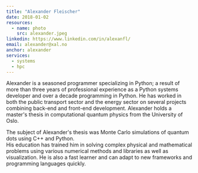 ```yaml
---
title: "Alexander Fleischer"
date: 2018-01-02
resources:
  - name: photo
    src: alexander.jpeg
linkedin: https://www.linkedin.com/in/alexanfl/
email: alexander@xal.no
anchor: alexander
services:
  - systems
  - hpc
---
```


Alexander is a seasoned programmer specializing in Python;
a result of more than three years of professional experience as a Python 
systems developer and over a decade programming in Python.
He has worked in both the public transport sector and the energy sector
on several projects combining back-end and front-end development.
Alexander holds a master's thesis in computational quantum physics from
the University of Oslo.

<!--more-->
The subject of Alexander's thesis was Monte Carlo simulations of quantum dots
using C++ and Python.  
His education has trained him in solving complex physical and 
mathematical problems using various numerical methods and libraries
as well as visualization.
He is also a fast learner and can adapt to new frameworks and
programming languages quickly.
